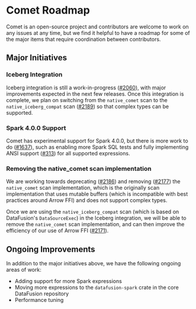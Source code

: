 <!--
Licensed to the Apache Software Foundation (ASF) under one
or more contributor license agreements.  See the NOTICE file
distributed with this work for additional information
regarding copyright ownership.  The ASF licenses this file
to you under the Apache License, Version 2.0 (the
"License"); you may not use this file except in compliance
with the License.  You may obtain a copy of the License at

  http://www.apache.org/licenses/LICENSE-2.0

Unless required by applicable law or agreed to in writing,
software distributed under the License is distributed on an
"AS IS" BASIS, WITHOUT WARRANTIES OR CONDITIONS OF ANY
KIND, either express or implied.  See the License for the
specific language governing permissions and limitations
under the License.
-->

# Comet Roadmap

Comet is an open-source project and contributors are welcome to work on any issues at any time, but we find it 
helpful to have a roadmap for some of the major items that require coordination between contributors.

## Major Initiatives

### Iceberg Integration

Iceberg integration is still a work-in-progress ([#2060]), with major improvements expected in the next few
releases. Once this integration is complete, we plan on switching from the `native_comet` scan to the 
`native_iceberg_compat` scan ([#2189]) so that complex types can be supported.

[#2060]: https://github.com/apache/datafusion-comet/issues/2060
[#2189]: https://github.com/apache/datafusion-comet/issues/2189

### Spark 4.0.0 Support

Comet has experimental support for Spark 4.0.0, but there is more work to do ([#1637]), such as enabling 
more Spark SQL tests and fully implementing ANSI support ([#313]) for all supported expressions.

[#313]: https://github.com/apache/datafusion-comet/issues/313
[#1637]: https://github.com/apache/datafusion-comet/issues/1637

### Removing the native_comet scan implementation

We are working towards deprecating ([#2186]) and removing ([#2177]) the `native_comet` scan implementation, which
is the originally scan implementation that uses mutable buffers (which is incompatible with best practices around
Arrow FFI) and does not support complex types.

Once we are using the `native_iceberg_compat` scan (which is based on DataFusion's `DataSourceExec`) in the Iceberg 
integration, we will be able to remove the `native_comet` scan implementation, and can then improve the efficiency 
of our use of Arrow FFI ([#2171]). 

[#2186]: https://github.com/apache/datafusion-comet/issues/2186
[#2171]: https://github.com/apache/datafusion-comet/issues/2171
[#2177]: https://github.com/apache/datafusion-comet/issues/2177

## Ongoing Improvements

In addition to the major initiatives above, we have the following ongoing areas of work: 

- Adding support for more Spark expressions
- Moving more expressions to the `datafusion-spark` crate in the core DataFusion repository
- Performance tuning